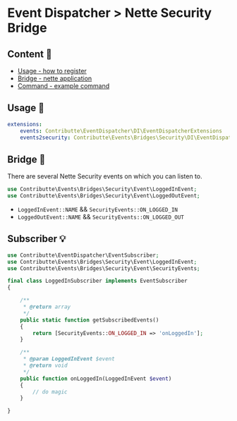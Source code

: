 # Event Dispatcher > Nette Security Bridge

## Content :gift:

- [Usage - how to register](#usage-tada)
- [Bridge - nette application](#bridge-wrench)
- [Command - example command](#subscriber-bulb)

## Usage :tada:

```yaml
extensions:
    events: Contributte\EventDispatcher\DI\EventDispatcherExtensions
    events2security: Contributte\Events\Bridges\Security\DI\EventDispatcherExtensions
```

## Bridge :wrench:

There are several Nette Security events on which you can listen to.

```php
use Contributte\Events\Bridges\Security\Event\LoggedInEvent;
use Contributte\Events\Bridges\Security\Event\LoggedOutEvent;
```

- `LoggedInEvent::NAME` && `SecurityEvents::ON_LOGGED_IN`
- `LoggedOutEvent::NAME` && `SecurityEvents::ON_LOGGED_OUT`

## Subscriber :bulb:

```php
use Contributte\EventDispatcher\EventSubscriber;
use Contributte\Events\Bridges\Security\Event\LoggedInEvent;
use Contributte\Events\Bridges\Security\Event\SecurityEvents;

final class LoggedInSubscriber implements EventSubscriber
{

	/**
	 * @return array
	 */
	public static function getSubscribedEvents()
	{
		return [SecurityEvents::ON_LOGGED_IN => 'onLoggedIn'];
	}

	/**
	 * @param LoggedInEvent $event
	 * @return void
	 */
	public function onLoggedIn(LoggedInEvent $event)
	{
		// do magic
	}

}
```
